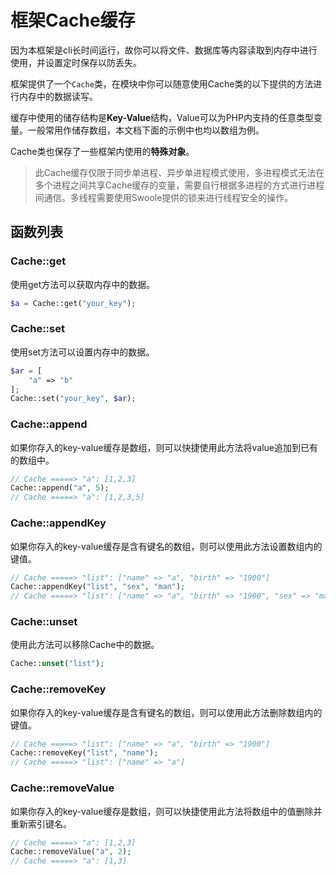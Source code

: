 # 框架Cache缓存

因为本框架是cli长时间运行，故你可以将文件、数据库等内容读取到内存中进行使用，并设置定时保存以防丢失。

框架提供了一个```Cache```类，在模块中你可以随意使用Cache类的以下提供的方法进行内存中的数据读写。

缓存中使用的储存结构是**Key-Value**结构，Value可以为PHP内支持的任意类型变量。一般常用作储存数组，本文档下面的示例中也均以数组为例。

Cache类也保存了一些框架内使用的**特殊对象**。

> 此Cache缓存仅限于同步单进程、异步单进程模式使用，多进程模式无法在多个进程之间共享Cache缓存的变量，需要自行根据多进程的方式进行进程间通信。多线程需要使用Swoole提供的锁来进行线程安全的操作。

## 函数列表

### Cache::get
使用get方法可以获取内存中的数据。
```php
$a = Cache::get("your_key");
```

### Cache::set
使用set方法可以设置内存中的数据。
```php
$ar = [
    "a" => "b"
];
Cache::set("your_key", $ar);
```

### Cache::append
如果你存入的key-value缓存是数组，则可以快捷使用此方法将value追加到已有的数组中。
```php
// Cache =====> "a": [1,2,3]
Cache::append("a", 5);
// Cache =====> "a": [1,2,3,5]
```

### Cache::appendKey
如果你存入的key-value缓存是含有键名的数组，则可以使用此方法设置数组内的键值。
```php
// Cache =====> "list": ["name" => "a", "birth" => "1900"]
Cache::appendKey("list", "sex", "man");
// Cache =====> "list": ["name" => "a", "birth" => "1900", "sex" => "man"]
```

### Cache::unset
使用此方法可以移除Cache中的数据。
```php
Cache::unset("list");
```

### Cache::removeKey
如果你存入的key-value缓存是含有键名的数组，则可以使用此方法删除数组内的键值。
```php
// Cache =====> "list": ["name" => "a", "birth" => "1900"]
Cache::removeKey("list", "name");
// Cache =====> "list": ["name" => "a"]
```

### Cache::removeValue
如果你存入的key-value缓存是数组，则可以快捷使用此方法将数组中的值删除并重新索引键名。
```php
// Cache =====> "a": [1,2,3]
Cache::removeValue("a", 2);
// Cache =====> "a": [1,3]
```